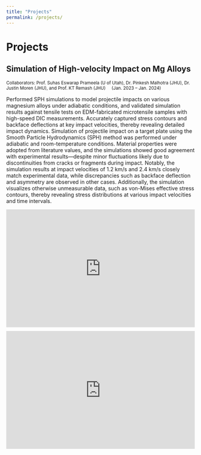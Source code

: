 ```yaml
---
title: "Projects"
permalink: /projects/
---
```


# Projects

## Simulation of High-velocity Impact on Mg Alloys

<div style="text-align: left; font-size: smaller;">
Collaborators: Prof. Suhas Eswarap Prameela (U of Utah), Dr. Pinkesh Malhotra (JHU), Dr. Justin Moren (JHU), and Prof. KT Remash (JHU) &nbsp;&nbsp;&nbsp; (Jan. 2023 – Jan. 2024)
</div>

Performed SPH simulations to model projectile impacts on various magnesium alloys under adiabatic conditions, and validated simulation results against tensile tests on EDM-fabricated microtensile samples with high-speed DIC measurements. Accurately captured stress contours and backface deflections at key impact velocities, thereby revealing detailed impact dynamics. Simulation of projectile impact on a target plate using the Smooth Particle Hydrodynamics (SPH) method was performed under adiabatic and room-temperature conditions. Material properties were adopted from literature values, and the simulations showed good agreement with experimental results—despite minor fluctuations likely due to discontinuities from cracks or fragments during impact. Notably, the simulation results at impact velocities of 1.2 km/s and 2.4 km/s closely match experimental data, while discrepancies such as backface deflection and asymmetry are observed in other cases. Additionally, the simulation visualizes otherwise unmeasurable data, such as von-Mises effective stress contours, thereby revealing stress distributions at various impact velocities and time intervals.

<!-- 如果需要嵌入 YouTube 视频 --><div style="display: flex; gap: 10px; flex-wrap: wrap;">
  <iframe width="560" height="315" src="https://www.youtube.com/embed/Mgilk_iLav4" 
          frameborder="0" 
          allow="accelerometer; autoplay; clipboard-write; encrypted-media; gyroscope; picture-in-picture" 
          allowfullscreen></iframe>
  <iframe width="560" height="315" src="https://www.youtube.com/embed/IUMIIelIUYs" 
          frameborder="0" 
          allow="accelerometer; autoplay; clipboard-write; encrypted-media; gyroscope; picture-in-picture" 
          allowfullscreen></iframe>
</div>

